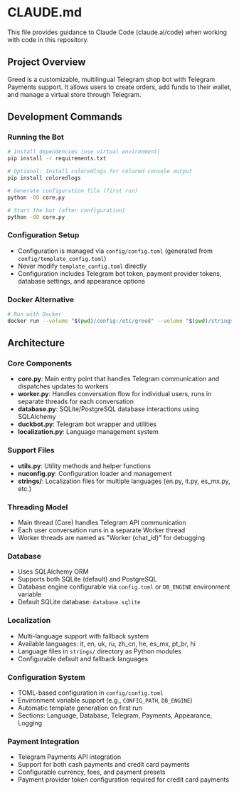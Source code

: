 # CLAUDE.md

This file provides guidance to Claude Code (claude.ai/code) when working with code in this repository.

## Project Overview

Greed is a customizable, multilingual Telegram shop bot with Telegram Payments support. It allows users to create orders, add funds to their wallet, and manage a virtual store through Telegram.

## Development Commands

### Running the Bot
```bash
# Install dependencies (use virtual environment)
pip install -r requirements.txt

# Optional: Install coloredlogs for colored console output
pip install coloredlogs

# Generate configuration file (first run)
python -OO core.py

# Start the bot (after configuration)
python -OO core.py
```

### Configuration Setup
- Configuration is managed via `config/config.toml` (generated from `config/template_config.toml`)
- Never modify `template_config.toml` directly
- Configuration includes Telegram bot token, payment provider tokens, database settings, and appearance options

### Docker Alternative
```bash
# Run with Docker
docker run --volume "$(pwd)/config:/etc/greed" --volume "$(pwd)/strings:/usr/src/greed/strings" --volume "$(pwd)/data:/var/lib/greed" ghcr.io/steffo99/greed
```

## Architecture

### Core Components
- **core.py**: Main entry point that handles Telegram communication and dispatches updates to workers
- **worker.py**: Handles conversation flow for individual users, runs in separate threads for each conversation
- **database.py**: SQLite/PostgreSQL database interactions using SQLAlchemy
- **duckbot.py**: Telegram bot wrapper and utilities
- **localization.py**: Language management system

### Support Files
- **utils.py**: Utility methods and helper functions
- **nuconfig.py**: Configuration loader and management
- **strings/**: Localization files for multiple languages (en.py, it.py, es_mx.py, etc.)

### Threading Model
- Main thread (Core) handles Telegram API communication
- Each user conversation runs in a separate Worker thread
- Worker threads are named as "Worker {chat_id}" for debugging

### Database
- Uses SQLAlchemy ORM
- Supports both SQLite (default) and PostgreSQL
- Database engine configurable via `config.toml` or `DB_ENGINE` environment variable
- Default SQLite database: `database.sqlite`

### Localization
- Multi-language support with fallback system
- Available languages: it, en, uk, ru, zh_cn, he, es_mx, pt_br, hi
- Language files in `strings/` directory as Python modules
- Configurable default and fallback languages

### Configuration System
- TOML-based configuration in `config/config.toml`
- Environment variable support (e.g., `CONFIG_PATH`, `DB_ENGINE`)
- Automatic template generation on first run
- Sections: Language, Database, Telegram, Payments, Appearance, Logging

### Payment Integration
- Telegram Payments API integration
- Support for both cash payments and credit card payments
- Configurable currency, fees, and payment presets
- Payment provider token configuration required for credit card payments